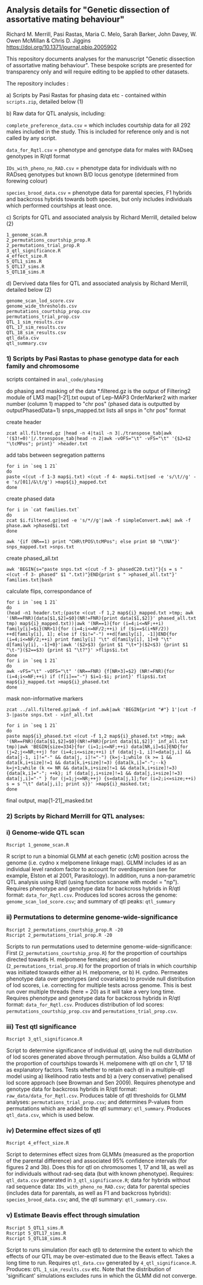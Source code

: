 ## Analysis details for "Genetic dissection of assortative mating behaviour" ##
Richard M. Merrill, Pasi Rastas, Maria C. Melo, Sarah Barker, John Davey, W. Owen McMillan & Chris D. Jiggins
https://doi.org/10.1371/journal.pbio.2005902

This repository documents analyses for the manuscript "Genetic dissection of assortative mating behaviour". These bespoke scripts are presented for transparency only and will require editing to be applied to other datasets. 

The repository includes : 

a) Scripts by Pasi Rastas for phasing data etc - contained within `scripts.zip`, detailed below (1)

b) Raw data for QTL analysis, including: 

`complete_preference_data.csv` = which includes courtship data for all 292 males included in the study. This is included for reference only and is not called by any script.

`data_for_Rqtl.csv` = phenotype and genotype data for males with RADseq genotypes in R/qtl format

`IDs_with_pheno_no_RAD.csv` =  phenotype data for individuals with no RADseq genotypes but known B/D locus genotype (determined from forewing colour)

`species_brood_data.csv` = phenotype data for parental species, F1 hybrids and backcross hybrids towards both species, but only includes individuals which performed courtships at least once.

c) Scripts for QTL and associated analysis by Richard Merrill, detailed below (2)

```
1_genome_scan.R
2_permutations_courtship_prop.R
2_permutations_trial_prop.R
3_qtl_significance.R
4_effect_size.R
5_QTL1_sims.R
5_QTL17_sims.R
5_QTL18_sims.R
```

d) Dervived data files for QTL and associated analysis by Richard Merrill, detailed below (2)

```
genome_scan_lod_score.csv
genome_wide_thresholds.csv
permutations_courtship_prop.csv
permutations_trial_prop.csv
QTL_1_sim_results.csv
QTL_17_sim_results.csv
QTL_18_sim_results.csv
qtl_data.csv
qtl_summary.csv
```

### 1) Scripts by Pasi Rastas to phase genotype data for each family and chromosome

scripts contained in `anal_code/phasing`

do phasing and masking of the data
*.filtered.gz is the output of Filtering2 module of LM3
map[1-21].txt ouput of Lep-MAP3 OrderMarker2 with marker number (column 1) mapped to "chr pos" (phased data is outputted by outputPhasedData=1)
snps_mapped.txt lists all snps in "chr pos" format

 create header

```
zcat all.filtered.gz |head -n 4|tail -n 3|./transpose_tab|awk '($3!=0)'|/.transpose_tab|head -n 2|awk -vOFS="\t" -vFS="\t" '{$2=$2 "\tcMPos"; print}' >header.txt
```

 add tabs between segregation patterns

```
for i in `seq 1 21`
do
paste <(cut -f 1-3 map$i.txt) <(cut -f 4- map$i.txt|sed -e 's/\t//g' -e 's/[01]/&\t/g') >map${i}_mapped.txt
done
```


create phased data

```
for i in `cat families.txt` 
do
zcat $i.filtered.gz|sed -e 's/*//g'|awk -f simpleConvert.awk| awk -f phase.awk >phased$i.txt
done

awk '{if (NR==1) print "CHR\tPOS\tcMPos"; else print $0 "\tNA"}' snps_mapped.txt >snps.txt
```

create phased_all.txt

```
awk 'BEGIN{s="paste snps.txt <(cut -f 3- phasedC20.txt)"}{s = s " <(cut -f 3- phased" $1 ".txt)"}END{print s " >phased_all.txt"}' families.txt|bash
```

calculate flips, correspondance of 

```
for i in `seq 1 21`
do
(head -n1 header.txt;(paste <(cut -f 1,2 map${i}_mapped.txt >tmp; awk '(NR==FNR){data[$1,$2]=$0}(NR!=FNR){print data[$1,$2]}' phased_all.txt tmp) map${i}_mapped.txt))|awk '(NR==1){for (i=4;i<=NF;++i) family[i]=$i}(NR>1){for (i=4;i<=NF/2;++i) if ($i==$(i+NF/2)) ++d[family[i], 1]; else if ($i!="-") ++d[family[i], -1]}END{for (i=4;i<=NF/2;++i) print family[i] "\t" d[family[i], 1]+0 "\t" d[family[i], -1]+0}'|awk '($2>$3) {print $1 "\t+"}($2<$3) {print $1 "\t-"}($2==$3) {print $1 "\t?"}' >flips$i.txt
done
for i in `seq 1 21`
do
awk -vFS="\t" -vOFS="\t" '(NR==FNR) {f[NR+3]=$2} (NR!=FNR){for (i=4;i<=NF;++i) if (f[i]=="-") $i=1-$i; print}' flips$i.txt map${i}_mapped.txt >map${i}_phased.txt
done
```

mask non-informative markers

```
zcat ../all.filtered.gz|awk -f inf.awk|awk 'BEGIN{print "#"} 1'|cut -f 3-|paste snps.txt - >inf_all.txt

for i in `seq 1 21`
do 
paste map${i}_phased.txt <(cut -f 1,2 map${i}_phased.txt >tmp; awk '(NR==FNR){data[$1,$2]=$0}(NR!=FNR){print data[$1,$2]}' inf_all.txt tmp)|awk 'BEGIN{size=334}{for (i=1;i<=NF;++i) data[NR,i]=$i}END{for (j=2;j<=NR;++j) for (i=4;i<=size;++i) if (data[j-1, i]!=data[j,i] && data[j-1, i]!="-" && data[j, i]!="-") {k=j-1;while (k >= 1 && data[k,i+size]!=1 && data[k,i+size]!=3) {data[k,i]="-";--k} k=j+1;while (k <= NR && data[k,i+size]!=1 && data[k,i+size]!=3) {data[k,i]="-"; ++k}; if (data[j,i+size]!=1 && data[j,i+size]!=3) data[j,i]="-" } for (j=1;j<=NR;++j) {s=data[j,1];for (i=2;i<=size;++i) s = s "\t" data[j,i]; print s}}' >map${i}_masked.txt; 
done
```

final output, map[1-21]_masked.txt

### 2) Scripts by Richard Merrill for QTL analyses:

### i) Genome-wide QTL scan

```
Rscript 1_genome_scan.R
```

R script to run a binomial GLMM at each genetic (cM) position across the genome (i.e. cydno x melpomene linkage map). GLMM includes id as an individual level random factor to account for overdispersion (see for example, Elston et al 2001, Parasitology). In addition, runs a non-parametric QTL analysis using R/qtl (using function scanone with model = "np"). Requires phenotype and genotype data for backcross hybrids in R/qtl format:  `data_for_Rqtl.csv`. Produces lod scores across the genome: `genome_scan_lod_score.csv`; and summary of qtl peaks:  `qtl_summary`


### ii) Permutations to determine genome-wide-significance 

```
Rscript 2_permutations_courtship_prop.R -20
Rscript 2_permutations_trial_prop.R -20
```

Scripts to run permutations used to determine genome-wide-significance: First (`2_permutations_courtship_prop.R`) for the proportion of courtships directed towards H. melpomene females; and second (`2_permutations_trial_prop.R`) for the proportion of trials in which courtship was initiated towards either a) H. melpomene, or b) H. cydno. Permeates phenotype data over genotypes (and covariates) to provide null distribution of lod scores, i.e. correcting for multiple tests across genome. This is best run over multiple threads (here = 20) as it will take a very long time. Requires phenotype and genotype data for backcross hybrids in R/qtl format:  `data_for_Rqtl.csv`. Produces distribution of lod scores: `permutations_courtship_prop.csv` and `permutations_trial_prop.csv`.




### iii) Test qtl significance

```
Rscript 3_qtl_significance.R 
```

Script to determine significance of individual qtl, using the null distribution of lod scores  generated above through permutation. Also builds a GLMM of the proportion of courtships towards H. melpomene with qtl on chr 1, 17 18 as explanatory factors. Tests whether to retain each qtl in a multiple-qtl model using a) likelihood ratio tests and b) a (very conservative) penalised lod score approach (see Browman and Sen 2009). Requires phenotype and genotype data for backcross hybrids in R/qtl format:  `raw_data/data_for_Rqtl.csv`. Produces table of qtl thresholds for GLMM analyses: `permutations_trial_prop.csv`; and determines P-values from permutations which are added to the qtl summary: `qtl_summary`. Produces `qtl_data.csv`, which is used below.


### iv) Determine effect sizes of qtl

```
Rscript 4_effect_size.R 
```

Script to determines effect sizes from GLMMs (measured as the proportion of the parental difference) and associated 95% confidence intervals (for figures 2 and 3b). Does this for qtl on chromosomes 1, 17 and 18, as well as for individuals without rad-seq data (but with known phenotype). Requires: `qtl_data.csv` generated in `3_qtl_significance.R`; data for hybrids without rad sequence data: `IDs_with_pheno_no_RAD.csv`; data for parental species (includes data for parentals, as well as F1 and backcross hybrids): `species_brood_data.csv`; and, the qtl summary: `qtl_summary.csv`.


### v) Estimate Beavis effect through simulation

```
Rscript 5_QTL1_sims.R
Rscript 5_QTL17_sims.R
Rscript 5_QTL18_sims.R
```

Script to runs simulation (for each qtl) to determine the extent to which the effects of our QTL may be over-estimated due to the Beavis effect. Takes a long time to run. Requires `qtl_data.csv` generated by `4_qtl_significance.R`. Produces: `QTL_1_sim_results.csv` etc. Note that the distribution of 'significant' simulations excludes runs in which the GLMM did not converge.

